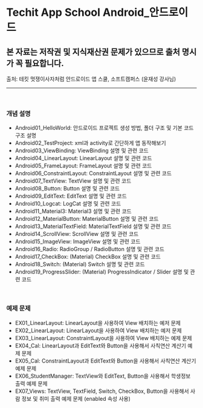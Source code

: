 # Techit App School Android_안드로이드

## 본 자료는 저작권 및 지식재산권 문제가 있으므로 출처 명시가 꼭 필요합니다.
출처: 테킷 멋쟁이사자처럼 안드로이드 앱 스쿨, 소프트캠퍼스 (윤재성 강사님)

--------------------------
<br>

### 개념 설명
- Android01_HelloWorld: 안드로이드 프로젝트 생성 방법, 폴더 구조 및 기본 코드 구조 설명 
- Android02_TestProject: xml과 activity로 간단하게 앱 동작해보기
- Android03_ViewBinding: ViewBinding 설명 및 관련 코드 
- Android04_LinearLayout: LinearLayout 설명 및 관련 코드 
- Android05_FrameLayout: FrameLayout 설명 및 관련 코드 
- Android06_ConstraintLayout: ConstraintLayout 설명 및 관련 코드 
- Android07_TextView: TextView 설명 및 관련 코드 
- Android08_Button: Button 설명 및 관련 코드 
- Android09_EditText: EditText 설명 및 관련 코드 
- Android10_Logcat: LogCat 설명 및 관련 코드 
- Android11_Material3: Material3 설명 및 관련 코드
- Android12_MaterialButton: MaterialButton 설명 및 관련 코드
- Android13_MaterialTextField: MaterialTextField 설명 및 관련 코드
- Android14_ScrollView: ScrollView 설명 및 관련 코드
- Android15_ImageView: ImageView 설명 및 관련 코드
- Android16_Radio: RadioGroup / RadioButton 설명 및 관련 코드
- Android17_CheckBox: (Material) CheckBox 설명 및 관련 코드
- Android18_Switch: (Material) Switch 설명 및 관련 코드
- Android19_ProgressSlider: (Material) ProgressIndicator / Slider 설명 및 관련 코드
<br>

### 예제 문제
- EX01_LinearLayout: LinearLayout을 사용하여 View 배치하는 예저 문제
- EX02_LinearLayout: LinearLayout을 사용하여 View 배치하는 예저 문제
- EX03_LinearLayout: ConstraintLayout을 사용하여 View 배치하는 예제 문제
- EX04_Cal: LinearLayout과 EditText와 Button을 사용해서 사칙연산 계산기 예제 문제
- EX05_Cal: ConstraintLayout과 EditText와 Button을 사용해서 사칙연산 계산기 예제 문제
- EX06_StudentManager: TextView와 EditText, Button을 사용해서 학생정보 출력 예제 문제
- EX07_Views: TextView, TextField, Switch, CheckBox, Button을 사용해서 사람 정보 및 취미 출력 예제 문제 (enabled 속성 사용)
